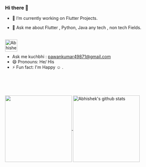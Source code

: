 ### Hi there 👋
 - 🔭 I’m currently working on Flutter Projects.  
   
  -   💬 Ask me about    Flutter , Python, Java any tech , non tech Fields.
<br>
<a href="https://www.linkedin.com/in/pawan-k-9490581b5/">
  <img align="left" alt="Abhishek's Linkdein" width="40px" src="http://pngimg.com/uploads/linkedIn/linkedIn_PNG38.png" />
</a>
</br></br>


- Ask me kuchbhi  : pawankumar49871@gmail.com 
- 😄 Pronouns: He/ His
- ⚡ Fun fact: I'm Happy ☺ .

<br></br>

<br>
<a href="https://github.com/pnkr01">
  <img align="center" src="https://github-readme-stats.vercel.app/api/top-langs/?username=AbhishekDoshi26&theme=dark&hide_langs_below=1" height="220px"/>
</a>
<a href="https://github.com/pnkr01">
 <img align="center" src="https://github-readme-stats.vercel.app/api?username=pnkr01&show_icons=true&theme=dark&line_height=27" alt="Abhishek's github stats" height="220px" />
</a>

<br><br>

